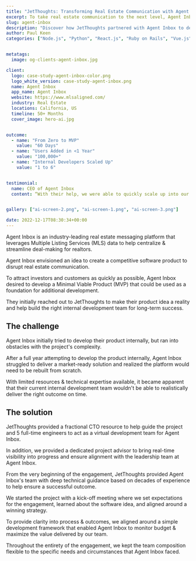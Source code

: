 ```yaml
---
title: "JetThoughts: Transforming Real Estate Communication with Agent Inbox"
excerpt: To take real estate communication to the next level, Agent Inbox hired us to build the right platform, deliver a market-ready solution, and help the team grow.
slug: agent-inbox
description: "Discover how JetThoughts partnered with Agent Inbox to develop a market-ready software solution in just 60 days. Learn about the challenges faced, solutions provided, and the impressive results achieved, including rapid user growth and enhanced team capabilities."
author: Paul Keen
categories: ["Node.js", "Python", "React.js", "Ruby on Rails", "Vue.js"]


metatags:
  image: og-clients-agent-inbox.jpg

client:
  logo: case-study-agent-inbox-color.png
  logo_white_version: case-study-agent-inbox.png
  name: Agent Inbox
  app_name: Agent Inbox
  website: https://www.mlsaligned.com/
  industry: Real Estate
  locations: California, US
  timeline: 50+ Months
  cover_image: hero-ai.jpg


outcome:
  - name: "From Zero to MVP"
    value: "60 Days"
  - name: "Users Added in <1 Year"
    value: "100,000+"
  - name: "Internal Developers Scaled Up"
    value: "1 to 6"


testimonial:
  name: CEO of Agent Inbox
  content: “With their help, we were able to quickly scale up into our market and land new clients… They also helped us raise millions of dollars in funding over multiple rounds for the project.”


gallery: ["ai-screen-2.png", "ai-screen-1.png", "ai-screen-3.png"]

date: 2022-12-17T08:30:34+00:00
---
```

Agent Inbox is an industry-leading real estate messaging platform that leverages Multiple Listing Services (MLS) data to help centralize & streamline deal-making for realtors.

Agent Inbox envisioned an idea to create a competitive software product to disrupt real estate communication.

To attract investors and customers as quickly as possible, Agent Inbox desired to develop a Minimal Viable Product (MVP) that could be used as a foundation for additional development.

They initially reached out to JetThoughts to make their product idea a reality and help build the right internal development team for long-term success.

The challenge
-------------

Agent Inbox initially tried to develop their product internally, but ran into obstacles with the project's complexity.

After a full year attempting to develop the product internally, Agent Inbox struggled to deliver a market-ready solution and realized the platform would need to be rebuilt from scratch.

With limited resources & technical expertise available, it became apparent that their current internal development team wouldn't be able to realistically deliver the right outcome on time.

The solution
------------

JetThoughts provided a fractional CTO resource to help guide the project and 5 full-time engineers to act as a virtual development team for Agent Inbox.

In addition, we provided a dedicated project advisor to bring real-time visibility into progress and ensure alignment with the leadership team at Agent Inbox.

From the very beginning of the engagement, JetThoughts provided Agent Inbox's team with deep technical guidance based on decades of experience to help ensure a successful outcome.

We started the project with a kick-off meeting where we set expectations for the engagement, learned about the software idea, and aligned around a winning strategy.

To provide clarity into process & outcomes, we aligned around a simple development framework that enabled Agent Inbox to monitor budget & maximize the value delivered by our team.

Throughout the entirety of the engagement, we kept the team composition flexible to the specific needs and circumstances that Agent Inbox faced.
